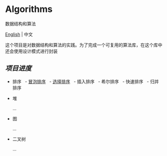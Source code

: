 # Algorithms

数据结构和算法

[English](https://github.com/InnoFang/Algorithms/blob/master/README.md) | 中文

这个项目是对数据结构和算法的实践。为了完成一个可复用的算法库，在这个库中还会使用设计模式进行封装

## _项目进度_

 + 排序
   - [冒泡排序](https://github.com/InnoFang/Algorithms/blob/master/src/sort/impl/BubbleSort.java)
   - [选择排序](https://github.com/InnoFang/Algorithms/blob/master/src/sort/impl/SelectionSort.java)
   - 插入排序 
   - 希尔排序 
   - 快速排序
   - 归并排序

 + 堆
 
   ...

 + 图
 
   ...

 + 二叉树
 
   ...
   
